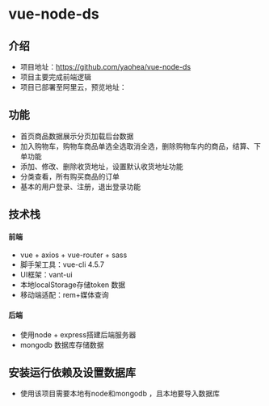 # vue-node-ds

## 介绍

- 项目地址：https://github.com/yaohea/vue-node-ds
- 项目主要完成前端逻辑
- 项目已部署至阿里云，预览地址：


## 功能

- 首页商品数据展示分页加载后台数据
- 加入购物车，购物车商品单选全选取消全选，删除购物车内的商品，结算、下单功能
- 添加、修改、删除收货地址，设置默认收货地址功能
- 分类查看，所有购买商品的订单
- 基本的用户登录、注册，退出登录功能

## 技术栈

#### 前端

- vue + axios + vue-router + sass
- 脚手架工具：vue-cli 4.5.7
- UI框架：vant-ui
- 本地localStorage存储token 数据
- 移动端适配：rem+媒体查询

#### 后端

- 使用node + express搭建后端服务器
- mongodb 数据库存储数据


## 安装运行依赖及设置数据库

- 使用该项目需要本地有node和mongodb ，且本地要导入数据库



